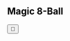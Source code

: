<h2 style="color:black; monospace;">Magic 8-Ball</h2>

<button onclick="alert(['Yes', 'No', 'Maybe', 'Ask again later', 'Definitely', 'Unlikely'][Math.floor(Math.random() * 6)])">🎱</button>
